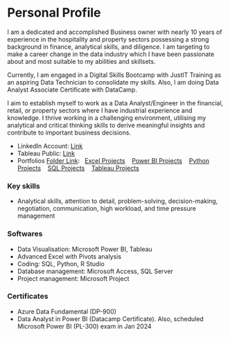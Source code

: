 # Personal Profile #
I am a dedicated and accomplished Business owner with nearly 10 years of experience in the hospitality and property sectors possessing a strong background in finance, analytical skills, and diligence. I am targeting to make a career change in the data industry which I have been passionate about and most suitable to my abilities and skillsets.

Currently, I am engaged in a Digital Skills Bootcamp with JustIT Training as an aspiring Data Technician to consolidate my skills. Also, I am doing Data Analyst Associate Certificate with DataCamp.

I aim to establish myself to work as a Data Analyst/Engineer in the financial, retail, or property sectors where I have industrial experience and knowledge. I thrive working in a challenging environment, utilising my analytical and critical thinking skills to derive meaningful insights and contribute to important business decisions.
- LinkedIn Account: [Link](www.linkedin.com/in/thao-ta-444545172)
- Tableau Public: [Link](https://public.tableau.com/app/profile/thao.ta6225/vizzes)
- Portfolios [Folder Link](https://github.com/Thaophuongta/Portfolios): &nbsp; [Excel Projects](https://github.com/Thaophuongta/Portfolios/tree/main/Excel%20Projects) &nbsp;&nbsp; [Power BI Projects](https://github.com/Thaophuongta/Portfolios/tree/main/Power%20BI%20Projects) &nbsp;&nbsp; [Python Projects](https://github.com/Thaophuongta/Portfolios/tree/main/Python%20Projects) &nbsp;&nbsp; [SQL Projects](https://github.com/Thaophuongta/Portfolios/tree/main/SQL%20Projects) &nbsp;&nbsp; [Tableau Projects](https://github.com/Thaophuongta/Portfolios/tree/main/Tableau%20Projects)

### Key skills ###
- Analytical skills, attention to detail, problem-solving, decision-making, negotiation, communication, high workload, and time pressure management
### Softwares ### 
- Data Visualisation: Microsoft Power BI, Tableau
- Advanced Excel with Pivots analysis
- Coding: SQL, Python, R Studio
- Database management: Microsoft Access, SQL Server
- Project management: Microsoft Project
### Certificates ### 
- Azure Data Fundamental (DP-900)
- Data Analyst in Power BI (Datacamp Certificate). Also, scheduled Microsoft Power BI (PL-300) exam in Jan 2024
